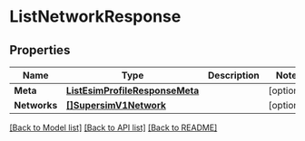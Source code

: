 # ListNetworkResponse

## Properties

Name | Type | Description | Notes
------------ | ------------- | ------------- | -------------
**Meta** | [**ListEsimProfileResponseMeta**](ListEsimProfileResponseMeta.md) |  |[optional] 
**Networks** | [**[]SupersimV1Network**](SupersimV1Network.md) |  |[optional] 

[[Back to Model list]](../README.md#documentation-for-models) [[Back to API list]](../README.md#documentation-for-api-endpoints) [[Back to README]](../README.md)


